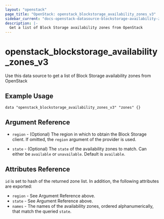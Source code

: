 ```yaml
---
layout: "openstack"
page_title: "OpenStack: openstack_blockstorage_availability_zones_v3"
sidebar_current: "docs-openstack-datasource-blockstorage-availability-zones-v3"
description: |-
  Get a list of Block Storage availability zones from OpenStack
---
```


# openstack\_blockstorage\_availability\_zones\_v3

Use this data source to get a list of Block Storage availability zones from OpenStack

## Example Usage

```hcl
data "openstack_blockstorage_availability_zones_v3" "zones" {}
```

## Argument Reference

* `region` - (Optional) The region in which to obtain the Block Storage client.
    If omitted, the `region` argument of the provider is used.

* `state` - (Optional) The `state` of the availability zones to match. Can
    either be `available` or `unavailable`. Default is `available`.

## Attributes Reference

`id` is set to hash of the returned zone list. In addition, the following
attributes are exported:

* `region` - See Argument Reference above.
* `state` - See Argument Reference above.
* `names` - The names of the availability zones, ordered alphanumerically, that
    match the queried `state`.
